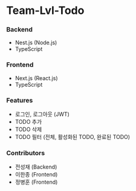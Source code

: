 # Team-Lvl-Todo

### Backend
- Nest.js (Node.js)
- TypeScript

### Frontend
- Next.js (React.js)
- TypeScript

### Features
- 로그인, 로그아웃 (JWT)
- TODO 추가
- TODO 삭제
- TODO 필터 (전체, 활성화된 TODO, 완료된 TODO)

### Contributors
- 전성재 (Backend)
- 이한종 (Frontend)
- 정병훈 (Frontend)
